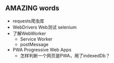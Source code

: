 ## AMAZING words
+ requests爬虫库
+ WebDrivers Web测试 selenium
+ 了解WebWorker
    +  Service Worker
    + postMessage
+ PWA Progressive Web Apps
    + 怎样判断一个网页是PWA，用了indexedDb？